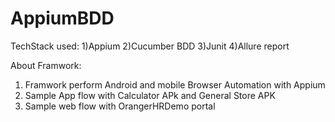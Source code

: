 # AppiumBDD

TechStack used:
 1)Appium
 2)Cucumber BDD
 3)Junit
 4)Allure report

 About Framwork:
 1) Framwork perform Android and mobile Browser Automation with Appium
 2) Sample App flow with Calculator APk and General Store APK
 3) Sample web flow with OrangerHRDemo portal
